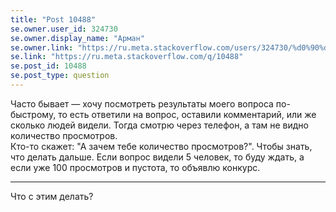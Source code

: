 ```yaml
---
title: "Post 10488"
se.owner.user_id: 324730
se.owner.display_name: "Арман"
se.owner.link: "https://ru.meta.stackoverflow.com/users/324730/%d0%90%d1%80%d0%bc%d0%b0%d0%bd"
se.link: "https://ru.meta.stackoverflow.com/q/10488"
se.post_id: 10488
se.post_type: question
---
```

<p>Часто бывает — хочу посмотреть результаты моего вопроса по-быстрому, то есть ответили на вопрос, оставили комментарий, или же сколько людей видели. Тогда смотрю через телефон, а там не видно количество просмотров.<br>
Кто-то скажет: "А зачем тебе количество просмотров?". Чтобы знать, что делать дальше. Если вопрос видели 5 человек, то буду ждать, а если уже 100 просмотров и пустота, то объявлю конкурс.</p>

<hr>

<p>Что с этим делать?</p>
